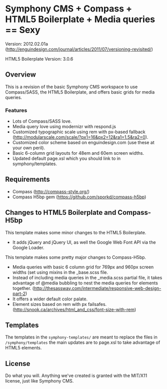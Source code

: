 # Symphony CMS + Compass + HTML5 Boilerplate + Media queries == Sexy

Version: 2012.02.01a (http://enguindesign.com/journal/articles/2011/07/versioning-revisited/) 

HTML5 Boilerplate Version: 3.0.6

## Overview
This is a revision of the basic Symphony CMS workspace to use Compass/SASS, the HTML5 Boilerplate, and offers basic grids for media queries.

### Features
- Lots of Compass/SASS love.
- Media query love using modernizr with respond.js
- Customized typographic scale using rem with px-based fallback (http://modularscale.com/scale/?px1=16&px2=12&ra1=1.5&ra2=0).
- Customized color scheme based on enguindesign.com (use these at your own peril).
- Basic 6-column grid layouts for 48em and 60em screen widths.
- Updated default page.xsl which you should link to in symphony/templates.


## Requirements

- Compass (http://compass-style.org/)
- Compass H5bp gem (https://github.com/sporkd/compass-h5bp)

## Changes to HTML5 Boilerplate and Compass-H5bp
This template makes some minor changes to the HTML5 Boilerplate.
- It adds jQuery and jQuery UI, as well the Google Web Font API via the Google Loader.

This template makes some pretty major changes to Compass-H5bp.
- Media queries with basic 6 column grid for 769px and 960px screen widths (set using mixins in the _base.scss file.
- Instead of including media queries in the _media.scss partial file, it takes advantage of @media bubbling to nest the media queries for elements together. (http://thesassway.com/intermediate/responsive-web-design-part-2)
- It offers a wider default color palate.
- Element sizes based on rem with px failsafes. (http://snook.ca/archives/html_and_css/font-size-with-rem)

## Templates
The templates in the `symphony-templates/` are meant to replace the files in `/symphony/templates` the main updates are to page.xsl to take advantage of HTML5 elements.

## License
Do what you will. Anything we've created is granted with the MIT/X11 license, just like Symphony CMS.